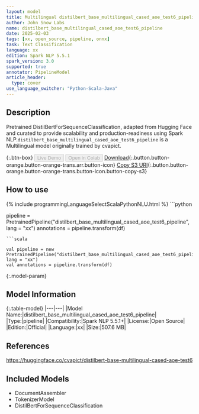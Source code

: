```yaml
---
layout: model
title: Multilingual distilbert_base_multilingual_cased_aoe_test6_pipeline pipeline DistilBertForSequenceClassification from cvapict
author: John Snow Labs
name: distilbert_base_multilingual_cased_aoe_test6_pipeline
date: 2025-02-03
tags: [xx, open_source, pipeline, onnx]
task: Text Classification
language: xx
edition: Spark NLP 5.5.1
spark_version: 3.0
supported: true
annotator: PipelineModel
article_header:
  type: cover
use_language_switcher: "Python-Scala-Java"
---
```


## Description

Pretrained DistilBertForSequenceClassification, adapted from Hugging Face and curated to provide scalability and production-readiness using Spark NLP.`distilbert_base_multilingual_cased_aoe_test6_pipeline` is a Multilingual model originally trained by cvapict.

{:.btn-box}
<button class="button button-orange" disabled>Live Demo</button>
<button class="button button-orange" disabled>Open in Colab</button>
[Download](https://s3.amazonaws.com/auxdata.johnsnowlabs.com/public/models/distilbert_base_multilingual_cased_aoe_test6_pipeline_xx_5.5.1_3.0_1738605947179.zip){:.button.button-orange.button-orange-trans.arr.button-icon}
[Copy S3 URI](s3://auxdata.johnsnowlabs.com/public/models/distilbert_base_multilingual_cased_aoe_test6_pipeline_xx_5.5.1_3.0_1738605947179.zip){:.button.button-orange.button-orange-trans.button-icon.button-copy-s3}

## How to use



<div class="tabs-box" markdown="1">
{% include programmingLanguageSelectScalaPythonNLU.html %}
```python

pipeline = PretrainedPipeline("distilbert_base_multilingual_cased_aoe_test6_pipeline", lang = "xx")
annotations =  pipeline.transform(df)   

```
```scala

val pipeline = new PretrainedPipeline("distilbert_base_multilingual_cased_aoe_test6_pipeline", lang = "xx")
val annotations = pipeline.transform(df)

```
</div>

{:.model-param}
## Model Information

{:.table-model}
|---|---|
|Model Name:|distilbert_base_multilingual_cased_aoe_test6_pipeline|
|Type:|pipeline|
|Compatibility:|Spark NLP 5.5.1+|
|License:|Open Source|
|Edition:|Official|
|Language:|xx|
|Size:|507.6 MB|

## References

https://huggingface.co/cvapict/distilbert-base-multilingual-cased-aoe-test6

## Included Models

- DocumentAssembler
- TokenizerModel
- DistilBertForSequenceClassification